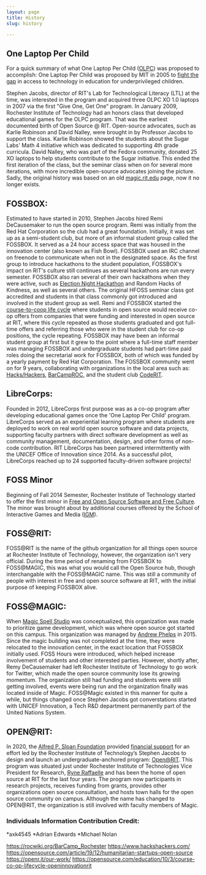 ```yaml
---
layout: page
title: History
slug: history

---
```


## One Laptop Per Child

For a quick summary of what One Laptop Per Child ([OLPC](https://laptop.org/)) was proposed to accomplish: One Laptop Per Child was proposed by MIT in 2005 to [fight the gap](https://laptop.org/aboutolpc/) in access to technology in education for underprivileged children.

Stephen Jacobs, director of RIT's Lab for Technological Literacy (LTL) at the time, was interested in the program and acquired three OLPC XO 1.0 laptops in 2007 via the first "Give One, Get One" program. 
In January 2009, Rochester Institute of Technology had an honors class that developed educational games for the OLPC program. That was the earliest documented birth of Open Source @ RIT. 
Open-source advocates, such as Karlie Robinson and David Nalley, were brought in by Professor Jacobs to support the class. 
Karlie Robinson showed the students about the Sugar Labs' Math 4 initiative which was dedicated to supporting 4th grade curricula. 
David Nalley, who was part of the Fedora community, donated 25 XO laptops to help students contribute to the Sugar initiative.
This ended the first iteration of the class, but the seminar class when on for several more iterations, with more incredible open-source advocates joining the picture.
Sadly, the original history was based on an old [magic.rit.edu](https://web.archive.org/web/20150427134219/http://magic.rit.edu/foss/history.html) page, now it no longer exists.



## FOSSBOX:

Estimated to have started in 2010, Stephen Jacobs hired Remi DeCausemaker to run the open source program. Remi was initially from the Red Hat Corporation so the club had a great foundation.
Initially, it was set up as a semi-student club, but more of an informal student group called the FOSSBOX. It served as a 24 hour access space that was housed in the innovation center (also known as Fish Bowl). FOSSBOX used an IRC channel on freenode to communicate when not in the designated space.
As the first group to introduce hackathons to the student population, FOSSBOX's impact on RIT's culture still continues as several hackathons are run every semester.
FOSSBOX also ran several of their own hackathons when they were active, such as [Election Night Hackathon](https://fossrit.github.io/events/2019/11/05/election-night-hackathon/) and Random Hacks of Kindness, as well as several others.
The original HFOSS seminar class got accredited and students in that class commonly got introduced and involved in the student group as well.
Remi and FOSSBOX started the [course-to-coop life cycle](https://opensource.com/education/10/3/course-co-op-lifecycle-openinnovationrit) where students in open source would receive co-op offers from companies that were funding and interested in open source at RIT, where this cycle repeated as those students graduated and got full-time offers and referring those who were in the student club for co-op positions, the cycle repeating.
FOSSBOX may have been an informal student group at first but it grew to the point where a full-time staff member was managing FOSSBOX and undergraduate students had part-time paid roles doing the secretarial work for FOSSBOX, both of which was funded by a yearly payment by Red Hat Corporation.
The FOSSBOX community went on for 9 years, collaborating with organizations in the local area such as: [Hacks/Hackers](https://www.hackshackers.com/), [BarCampROC](https://rocwiki.org/BarCamp_Rochester), and the student club [CodeRIT](https://github.com/codeRIT).



## LibreCorps:

Founded in 2012, LibreCorps first purpose was as a co-op program after developing educational games once the 'One Laptop Per Child' program.
LibreCorps served as an experiential learning program where students are deployed to work on real world open source software and data projects, supporting faculty partners with direct software development as well as community management, documentation, design, and other forms of non-code contribution.
RIT LibreCorps has been partnered intermittently with the UNICEF Office of Innovation since 2014.
As a successful pilot, LibreCorps reached up to 24 supported faculty-driven software projects!



## FOSS Minor

Beginning of Fall 2014 Semester, Rochester Institute of Technology started to offer the first minor in [Free and Open Source Software and Free Culture](https://www.rit.edu/study/free-and-open-source-software-and-free-culture-minor).
The minor was brought about by additional courses offered by the School of Interactive Games and Media ([IGM](https://www.rit.edu/computing/school-interactive-games-and-media)).



## FOSS@RIT:

FOSS@RIT is the name of the github organization for all things open source at Rochester Institute of Technology, however, the organization isn't very official. 
During the time period of renaming from FOSSBOX to FOSS@MAGIC, this was what you would call the Open Source hub, though interchangable with the FOSS@MAGIC name.
This was still a community of people with interest in free and open source software at RIT, with the initial purpose of keeping FOSSBOX alive.



## FOSS@MAGIC:

When [Magic Spell Studio](https://www.rit.edu/magic/magic-spell-studios) was conceptualized, this organization was made to prioritize game development, which was where open source got started on this campus.
This organization was managed by [Andrew Phelps](https://professorandrewphelps.net/) in 2015. Since the magic building was not completed at the time, they were relocated to the innovation center, in the exact location that FOSSBOX initially used. 
FOSS Hours were introduced, which helped increase involvement of students and other interested parties. However, shortly after, Remy DeCausemaker had left Rochester Institute of Technology to go work for Twitter, which made the open source community lose its growing momentum.
The organization still had funding and students were still getting involved, events were being run and the organization finally was located inside of Magic. FOSS@Magic existed in this manner for quite a while, but things changed once Stephen Jacobs got converstations started with UNICEF Innovation, a Tech R&D department permanently part of the United Nations System.



## OPEN@RIT:

In 2020, the [Alfred P. Sloan Foundation](https://sloan.org/) provided [financial support](https://sloan.org/grant-detail/10076) for an effort led by the Rochester Institute of Technology’s Stephen Jacobs to design and launch an undergraduate-anchored program: [Open@RIT](https://openr.it/about/). 
This program was situated just under Rochester Institute of Technologies Vice President for Research, [Ryne Raffaelle](https://www.rit.edu/directory/rprsps-ryne-raffaelle) and has been the home of open source at RIT for the last four years. 
The program now participants in research projects, receives funding from grants, provides other organizations open source consultation, and hosts town halls for the open source community on campus. 
Although the name has changed to OPEN@RIT, the organization is still involved with faculty members of Magic.



### Individuals Information Contribution Credit:

*axk4545
*Adrian Edwards
*Michael Nolan

https://rocwiki.org/BarCamp_Rochester
https://www.hackshackers.com/
https://opensource.com/article/19/12/humanitarian-startups-open-source
https://openr.it/our-work/
https://opensource.com/education/10/3/course-co-op-lifecycle-openinnovationrit

